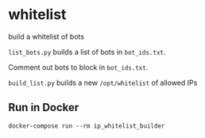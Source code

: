 # whitelist
build a whitelist of bots


`list_bots.py` builds a list of bots in `bot_ids.txt`.

Comment out bots to block in `bot_ids.txt`.

`build_list.py` builds a new `/opt/whitelist` of allowed IPs


## Run in Docker

```
docker-compose run --rm ip_whitelist_builder
```